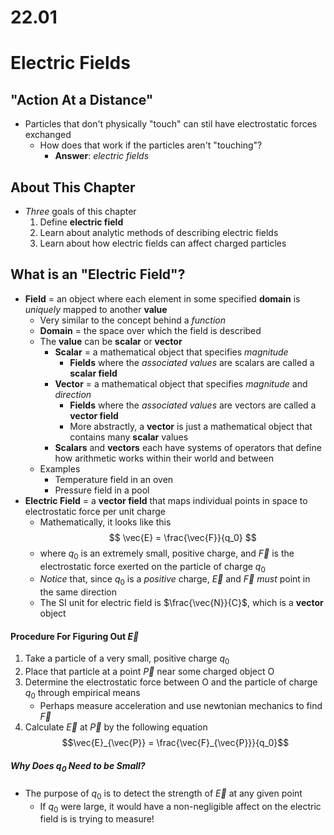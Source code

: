 # 22.01

# Electric Fields


## "Action At a Distance"
- Particles that don't physically "touch" can stil have electrostatic forces exchanged
    * How does that work if the particles aren't "touching"?
        + **Answer**: *electric fields*

## About This Chapter
- *Three* goals of this chapter
    1. Define **electric field**
    2. Learn about analytic methods of describing electric fields
    3. Learn about how electric fields can affect charged particles

## What is an "Electric Field"?
- **Field** = an object where each element in some specified **domain** is *uniquely* mapped to another **value**
    * Very similar to the concept behind a *function*
    * **Domain** = the space over which the field is described
    * The **value** can be **scalar** or **vector**
        + **Scalar** = a mathematical object that specifies *magnitude*
            - **Fields** where the *associated values* are scalars are called a **scalar field**
        + **Vector** = a mathematical object that specifies *magnitude* and *direction*
            - **Fields** where the *associated values* are vectors are called a **vector field**
            - More abstractly, a **vector** is just a mathematical object that contains many **scalar** values
        + **Scalars** and **vectors** each have systems of operators that define how arithmetic works within their world and between
    * Examples
        + Temperature field in an oven
        + Pressure field in a pool
- **Electric Field** = a **vector field** that maps individual points in space to electrostatic force per unit charge
    * Mathematically, it looks like this
$$ \vec{E} = \frac{\vec{F}}{q_0} $$
    * where $q_0$ is an extremely small, positive charge, and $\vec{F}$ is the electrostatic force exerted on the particle of charge $q_0$
    * *Notice* that, since $q_0$ is a *positive* charge, $\vec{E}$ and $\vec{F}$ *must* point in the same direction
    * The SI unit for electric field is $\frac{\vec{N}}{C}$, which is a **vector** object

#### Procedure For Figuring Out $\vec{E}$
1. Take a particle of a very small, positive charge $q_0$
2. Place that particle at a point $\vec{P}$ near some charged object O
3. Determine the electrostatic force between O and the particle of charge $q_0$ through empirical means
    * Perhaps measure acceleration and use newtonian mechanics to find $\vec{F}$
4. Calculate $\vec{E}$ at $\vec{P}$ by the following equation
$$\vec{E}_{\vec{P}} = \frac{\vec{F}_{\vec{P}}}{q_0}$$

##### Why Does $q_0$ Need to be Small?
- The purpose of $q_0$ is to detect the strength of $\vec{E}$ at any given point
    * If $q_0$ were large, it would have a non-negligible affect on the electric field is is trying to measure!
